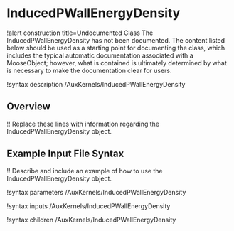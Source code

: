 # InducedPWallEnergyDensity

!alert construction title=Undocumented Class
The InducedPWallEnergyDensity has not been documented. The content listed below should be used as a starting point for
documenting the class, which includes the typical automatic documentation associated with a
MooseObject; however, what is contained is ultimately determined by what is necessary to make the
documentation clear for users.

!syntax description /AuxKernels/InducedPWallEnergyDensity

## Overview

!! Replace these lines with information regarding the InducedPWallEnergyDensity object.

## Example Input File Syntax

!! Describe and include an example of how to use the InducedPWallEnergyDensity object.

!syntax parameters /AuxKernels/InducedPWallEnergyDensity

!syntax inputs /AuxKernels/InducedPWallEnergyDensity

!syntax children /AuxKernels/InducedPWallEnergyDensity
